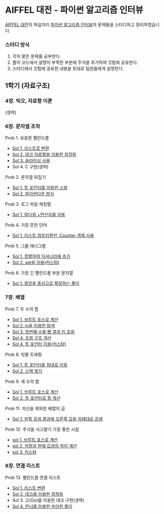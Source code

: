 # AIFFEL 대전 - 파이썬 알고리즘 인터뷰

[AIFFEL 대전](https://aiffel.io/aiffel-dj/)의 퍼실끼리 [파이썬 알고리즘 인터뷰](https://github.com/onlybooks/algorithm-interview)의 문제들을 스터디하고 정리하였습니다.

### 스터디 방식
1. 각자 맡은 문제를 공부한다.
2. 풀이 코드에서 설명이 부족한 부분에 주석을 추가하여 깃헙에 공유한다.
3. 스터디에서 깃헙에 공유한 내용을 토대로 팀원들에게 설명한다.

## 1학기 (자료구조)

### 4장. 빅오, 자료형 이론
(생략)

### 6장. 문자열 조작
Prob 1. 유효한 팰린드롬
- [Sol 1. 리스트로 변환](./ch6/p1_s1.py)
- [Sol 2. 데크 자료형을 이용한 최적화](./ch6/p1_s2.py)
- [Sol 3. 슬라이싱 사용](./ch6/p1_s3.py)
- Sol 4. C 구현(생략)

Prob 2. 문자열 뒤집기
- [Sol 1. 투 포인터를 이용한 스왑](./ch6/p2_s1.py)
- [Sol 2. 파이썬다운 방식](./ch6/p2_s2.py)

Prob 3. 로그 파일 재정렬
- [Sol 1. 람다와 +연산자를 이용](./ch6/p3_s1.py)

Prob 4. 가장 흔한 단어
- [Sol 1. 리스트 컴프리헨션, Counter 객체 사용](./ch6/p4_s1.py)

Prob 5. 그룹 애너그램
- [Sol 1. 정렬하여 딕셔너리에 추가](./ch6/p5_s1.py)
- [Sol 2. set을 이용(커스텀)](./ch6/p5_s2.py)

Prob 6. 가장 긴 팰린드롬 부분 문자열
- [Sol 1. 중앙을 중심으로 확장하는 풀이](./ch6/p6_s1.py)


### 7장. 배열

Prob 7. 두 수의 합
- [Sol 1. 브루트 포스로 계산](./ch7/p7_s1.py)
- [Sol 2. in을 이용한 탐색](./ch7/p7_s2.py)
- [Sol 3. 첫번째 수를 뺸 결과 키 조회](./ch7/p7_s3.py)
- [Sol 4. 조회 구조 개선](./ch7/p7_s4.py)
- [Sol 4. 투 포인터 이용(커스텀)](./ch7/p7_s5.py)

Prob 8. 빗물 트래핑
- [Sol 1. 투 포인터를 최대로 이동](./ch7/p8_s1.py)
- [Sol 2. 스택 쌓기](./ch7/p8_s2.py)

Prob 9. 세 수의 합
- [Sol 1. 브루트 포스로 계산](./ch7/p9_s1.py)
- [Sol 2. 투 포인터로 합 계산](./ch7/p9_s2.py)

Prob 11. 자신을 제외한 배열의 곱
- [Sol 1. 왼쪽 곱셈 결과에 오른쪽 값을 차례대로 곱셈](./ch7/p11_s1.py)

Prob 12. 주식을 사고팔기 가장 좋은 시점
- [sol 1. 브루트 포스로 계산](./ch7/p12_s1.py)
- [sol 2. 저점과 현재 값과의 차이 계산](./ch7/p12_s2.py)
- [sol 3. 커스텀](./ch7/p12_s3.py)


### 8장. 연결 리스트

Prob 13. 팰린드롬 연결 리스트
- [Sol 1. 리스트 변환](./ch8/13_s1.py)
- [Sol 2. 데크를 이용한 최적화](./ch8/p13_s2.py)
- Sol 3. 고(Go)를 이용한 데크 구현(생략)
- [Sol 4. 런너를 이용한 우아한 풀이](./ch8/p13_s3.py)
